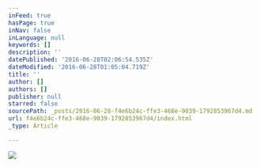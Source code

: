 ```yaml
---
inFeed: true
hasPage: true
inNav: false
inLanguage: null
keywords: []
description: ''
datePublished: '2016-06-28T02:06:54.535Z'
dateModified: '2016-06-28T01:05:04.719Z'
title: ''
author: []
authors: []
publisher: null
starred: false
sourcePath: _posts/2016-06-28-f4e6b24c-ffe3-468e-9039-1792853967d4.md
url: f4e6b24c-ffe3-468e-9039-1792853967d4/index.html
_type: Article

---
```

![](https://the-grid-user-content.s3-us-west-2.amazonaws.com/d5c7507b-1faa-4548-b1d2-917469619f02.jpg)